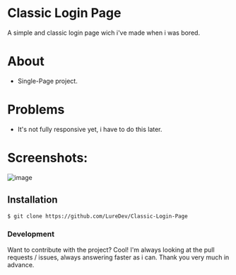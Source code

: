# Classic Login Page

A simple and classic login page wich i've made when i was bored.

# About
  - Single-Page project.

# Problems
- It's not fully responsive yet, i have to do this later.

# Screenshots:

![image](https://user-images.githubusercontent.com/75149027/110135132-e8e37600-7dac-11eb-901b-f48126d543fc.png)

## Installation

```sh
$ git clone https://github.com/LureDev/Classic-Login-Page
```

### Development

Want to contribute with the project? Cool! I'm always looking at the pull requests / issues, always answering faster as i can. Thank you very much in advance.
